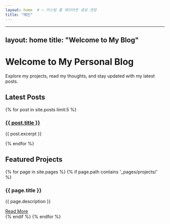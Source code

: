 ```yaml
---
layout: home  # ← 커스텀 홈 레이아웃 생성 권장
title: "메인"  
---
```

<!-- 
{% for page in site.pages %}
  {% if page.path contains '_pages/projects/' %}
    <div class="project-item">
      <h3>{{ page.title }}</h3>
      <p>{{ page.description }}</p>
      <a href="{{ page.url | relative_url }}">자세히 보기</a>
    </div>
  {% endif %}
{% endfor %} -->

---
layout: home
title: "Welcome to My Blog"
---

<div class="intro">
  <h1>Welcome to My Personal Blog</h1>
  <p>Explore my projects, read my thoughts, and stay updated with my latest posts.</p>
</div>

<div class="latest-posts">
  <h2>Latest Posts</h2>
  {% for post in site.posts limit:5 %}
    <div class="post-item">
      <h3><a href="{{ post.url | relative_url }}">{{ post.title }}</a></h3>
      <p>{{ post.excerpt }}</p>
    </div>
  {% endfor %}
</div>

<div class="projects">
  <h2>Featured Projects</h2>
  {% for page in site.pages %}
    {% if page.path contains '_pages/projects/' %}
      <div class="project-item">
        <h3>{{ page.title }}</h3>
        <p>{{ page.description }}</p>
        <a href="{{ page.url | relative_url }}">Read More</a>
      </div>
    {% endif %}
  {% endfor %}
</div>
